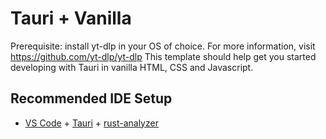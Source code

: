 # Tauri + Vanilla

Prerequisite: install yt-dlp in your OS of choice. For more information, visit https://github.com/yt-dlp/yt-dlp
This template should help get you started developing with Tauri in vanilla HTML, CSS and Javascript.

## Recommended IDE Setup

- [VS Code](https://code.visualstudio.com/) + [Tauri](https://marketplace.visualstudio.com/items?itemName=tauri-apps.tauri-vscode) + [rust-analyzer](https://marketplace.visualstudio.com/items?itemName=rust-lang.rust-analyzer)
